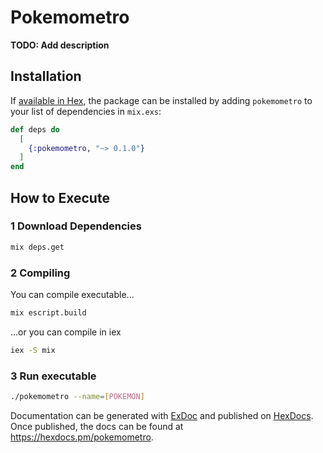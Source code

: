 # Pokemometro

**TODO: Add description**

## Installation

If [available in Hex](https://hex.pm/docs/publish), the package can be installed
by adding `pokemometro` to your list of dependencies in `mix.exs`:

```elixir
def deps do
  [
    {:pokemometro, "~> 0.1.0"}
  ]
end
```

## How to Execute

### 1 Download Dependencies

```sh
mix deps.get
```

### 2 Compiling

You can compile executable...

```sh
mix escript.build
```

...or you can compile in iex

```sh
iex -S mix
```

### 3 Run executable

```sh
./pokemometro --name=[POKEMON]
```

Documentation can be generated with [ExDoc](https://github.com/elixir-lang/ex_doc)
and published on [HexDocs](https://hexdocs.pm). Once published, the docs can
be found at <https://hexdocs.pm/pokemometro>.
